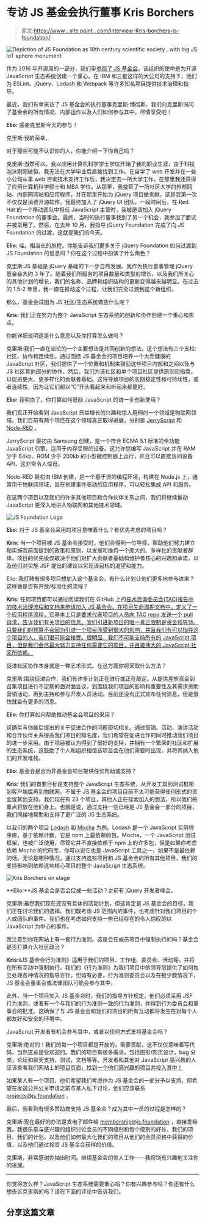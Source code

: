 # 专访 JS 基金会执行董事 Kris Borchers

> 原文:[https://www . site point . com/interview-Kris-borchers-js-foundation/](https://www.sitepoint.com/interview-kris-borchers-js-foundation/)

![Depiction of JS Foundation as 18th century scientific society , with big JS IoT sphere monument](../Images/bd5b72c995b50a32c612a8395af928e5.png)

作为 2016 年开源周的一部分，我们带[参观了 JS 基金会](https://www.sitepoint.com/the-js-foundation/)，该组织的使命是为开源 JavaScript 生态系统创建一个重心。在 IBM 和三星这样的大公司的支持下，他们为 ESLint、jQuery、Lodash 和 Webpack 等许多知名项目提供技术治理和指导。

最近，我们有幸采访了 JS 基金会的执行董事克里斯·博彻斯。我们向克里斯询问了基金会的所有情况、内部运作以及人们如何参与其中。尽情享受吧！

**Elio:** 感谢克里斯今天的参与！

克里斯:我的荣幸。

对于那些可能不认识你的人，你能介绍一下你自己吗？

克里斯:当然可以。我以应用计算机科学学士学位开始了我的职业生涯，由于科技泡沫刚刚破裂，我无法在大学毕业后直接找到工作。在自学了 web 开发并在一些小公司从事 web 咨询技术支持工作后，我决定去一所大学工作，在那里我还获得了应用计算机科学硕士和 MBA 学位。从那里，我接管了一所社区大学的外部网站、内部网网站和应用程序，并在那里开始为 jQuery 项目做贡献，这是我第一次不仅仅是消费开源软件。我最终加入了 jQuery UI 团队，一段时间后，在 Red Hat 的一个移动团队中担任 JavaScript 主管时，我被邀请加入 jQuery Foundation 的董事会。最终，当时的执行董事找到了另一个机会，我参加了面试并被录用了。然后，在去年 10 月，我指导 jQuery Foundation 完成了向 JS Foundation 的过渡，这就是我们的今天。

**Elio:** 哇。相当长的旅程。你能告诉我们更多关于 jQuery Foundation 如何过渡到 JS Foundation 的信息吗？你在这个过程中扮演了什么角色？

克里斯:JS 基础是 jQuery 基础的下一步自然发展。我作为执行董事管理 jQuery 基金会大约 3 年了。随着我们所服务的项目数量和类型的增长，以及我们所关心的其他计划的增长，我们的名称、品牌和组织结构的更新变得越来越明显。在过去的 1.5-2 年里，我一直在推动这个过程，让我们完全过渡到这个新组织。

那么，基金会试图为 JS 社区/生态系统做些什么呢？

**Kris:** 我们正在努力为整个 JavaScript 生态系统的创新和协作创建一个重心和焦点。

你能详细说明这是什么意思以及你打算怎么做吗？

克里斯:我们一直在谈论的一个主要想法是共同创新的想法，这个想法有三个支柱:社区、协作和连续性。通过围绕 JS 基金会的项目培养一个大而健康的 JavaScript 社区，我们提供了一个位置和机制来鼓励这些项目内部和之间以及与 JS 社区其他部分的协作。然后，我们为该社区和单个项目社区提供原则和指南，以促进更大、更多样化的贡献者基础。这将导致项目的长期稳定性和可持续性，或者连续性，因为让它们都以“C”开头看起来和听起来都更好。

**Elio:** 我明白了。你打算如何鼓励 JavaScript 的进一步创新使用？

我们真正开始看到 JavaScript 日益增长的兴趣和惊人用例的一个领域是物联网领域。我们目前有两个项目在这个领域真正取得进展，分别是 [JerryScript](http://jerryscript.net/) 和 [Node-RED](https://nodered.org/) 。

JerryScript 最初由 Samsung 创建，是一个符合 ECMA 5.1 标准的全功能 JavaScript 引擎，适用于内存受限的设备。这允许您编写 JavaScript 并在 RAM 少于 64kb、ROM 少于 200kb 的小型微控制器上运行，并且可以直接访问设备 API，这非常令人惊讶。

Node-RED 最初由 IBM 创建，是一个基于流的编程环境，构建在 Node.js 上，通常用于物联网领域，旨在创建事件驱动的应用程序，可以轻松集成 API 和服务。

在这两个项目以及我们的许多其他项目和合作伙伴关系之间，我们将继续推动 JavaScript 更深入地进入物联网和其他技术领域。

![JS Foundation Logo](../Images/ce296a1c6de29bc8766e81db817e8afb.png)

**Elio:** 对于 JS 基金会采用的项目意味着什么？有优先考虑的项目吗？

**Kris:** 当一个项目被 JS 基金会接受时，他们会得到一位导师，帮助他们努力建立和实施我前面提到的政策和原则，以发展和维持一个庞大的、多样化的贡献者群体。项目的优先级仅取决于他们对扩大贡献者基础和维护者核心的兴趣和承诺，以及他们对实施 JSF 提出的建议以实现该目标的渴望和能力。

Elio: 我打赌有很多项目想加入这个基金会。有什么计划让他们更多地参与进来？这样做是否有开放/标准化的流程？

**Kris:** 任何项目都可以通过阅读我们在 GitHub 上的[技术咨询委员会(TAC)报告中的技术治理流程和文档来申请加入 JS 基金会。在项目生命周期文档中，定义了一个应用程序流程，它基本上只是要求代表项目的人员向 TAC repo 发送一个 pull 请求，告诉我们有关项目的信息。我们引进新项目的唯一真正限制是资金和导师。只要我们的预算不会因为引进一个项目而受到很大的影响，并且我们有可以指导这个项目的人，我们很可能会接受。很明显，我们不可能支持所有的 JavaScript 项目，但是我们会尽最大努力支持任何需要它的项目，并且被伟大的 JavaScript 社区所依赖。](https://github.com/JSFoundation/TAC)

促进社区协作本身就是一种艺术形式。在这方面你将采取什么方法？

克里斯:围绕促进合作，我们有许多计划正在进行或正在敲定。从提供差旅资金到召集项目进行不定期的面对面会议，到围绕我们项目的影响和重要性及其需求资助营销活动，再到主持和参与开发人员活动。目前还没有正式宣布任何消息，但是很快就会有更多的消息。

**Elio:** 你打算如何帮助推动基金会项目的采用？

这确实与你最后提出的关于促进合作的问题密切相关。通过营销、活动、演讲活动和合作伙伴关系提高我们项目的知名度，我们希望在促进合作的同时推动我们项目的进一步采用。由于项目被认为得到了很好的支持，并拥有一个繁荣的社区和扩展的生态系统，这鼓励了个人和组织相信该项目会在他们需要时出现，并将其纳入他们的开发堆栈。

**Elio:** 基金会是否为非基金会项目提供任何帮助或支持？

**Kris:** 我们的首要目标是支持整个 JavaScript 生态系统，从开发工具到测试框架到客户端库再到物联网。不属于 JS 基金会的项目目前不太可能获得任何形式的资金或其他支持。我们现在有 23 个项目，其他人正在探索加入的想法，所以我们的重点将放在他们身上。也就是说，通过支持一些已经是 JS 基金会一部分的项目，我们间接地帮助和支持了更广泛的 JS 生态系统。

以我们的两个项目 [Lodash](https://lodash.com/) 和 [Mocha](https://mochajs.org/) 为例。Lodash 是一个 JavaScript 实用程序库，基于依赖计数，它是 npm 上最依赖的包。Mocha，一个 JavaScript 测试框架，也被广泛使用，尽管它并不直接依赖于 npm 上的许多包，但是如果你考虑依赖 Mocha 的代码库，你可以说它也是 JavaScript 工具之一，如果不是最依赖的话。无论是哪种情况，通过支持这些项目和 JS 基金会的所有其他项目，我们的支持影响到依赖这些核心项目的整个 JavaScript 生态系统。

![Kris Borchers on stage](../Images/820c655feb0bf227c75a71791d751b83.png)

**Elio:**JS 基金会是否会促成一些活动？之前有 jQuery 开发者峰会。

克里斯:虽然我们现在还没有具体的活动计划，但这肯定是 JS 基金会的目标，我们正在讨论我们的选择。我们既考虑 JS 范围内的事件，也考虑针对我们项目的个人或团队的事件。我们也在考虑如何支持一些已经存在的令人惊叹的以 JavaScript 为中心的事件。

我注意到你在网站上有一套行为准则。这是会在成员项目中强制执行的吗？基金会是否打算介入社区政治？

**Kris:**《JS 基金会行为准则》适用于我们的项目、工作组、委员会、活动等，并将在所有互动中强制执行。我们的《行为准则》为我们项目中的领导层提供了如何独立处理各种情况的指导方针，但如有必要，行为准则委员会以及在极少数情况下，JS 基金会董事会或法律团队可能会参与其中。

此外，当一个项目加入 JS 基金会时，我们的指导方针规定，他们必须采用 JSF 行为准则，或者有一个与我们的行为准则一致的行为准则，并得到行为委员会和董事会的批准。这确保了与 JS 基金会和我们的项目的所有互动都将发生在对每个人都友好和安全的环境中。

JavaScript 开发者有机会参与其中，或者以任何方式支持基金会吗？

克里斯:绝对的！我们的每一个项目都是开放的，需要贡献，这不仅仅意味着写代码，当然这总是受欢迎的。我们的项目有很多需求，包括图形/网页设计，bug 分类，论坛和聊天支持，测试，文档等等。开发者和其他对 JavaScript 感兴趣的人应该查看我们网站上的[项目页面，找到一个他们感兴趣的项目并投入其中！](https://js.foundation/projects/)

如果某人有一个项目，他们希望我们考虑作为 JS 基金会的一部分予以支持，但希望在发送公共公关申请之前与某人私下讨论，他们应该联系 [projects@js.foundation](mailto:projects@js.foundation) 。

最后，我看到有很多赞助商支持 JS 基金会？成为其中一员的过程是怎样的？

克里斯:现在最好的办法是发电子邮件给 [membership@js.foundation](mailto:membership@js.foundation) ，直接发给我。我很乐意与感兴趣的组织讨论会员的不同级别和每个级别的好处、我们的项目、我们的计划，以及他们如何最大化我们的项目从他们的会员资格中获得的价值，以及他们通过投资 JS 基金会获得的价值。

克里斯，非常感谢你抽出时间。继续基金会的惊人工作——我将饶有兴趣地关注你的进展。

* * *

你觉得怎么样？JavaScript 生态系统需要重心吗？你有兴趣参与吗？你还有什么想告诉克里斯的吗？请在下面的评论中告诉我们。

## 分享这篇文章